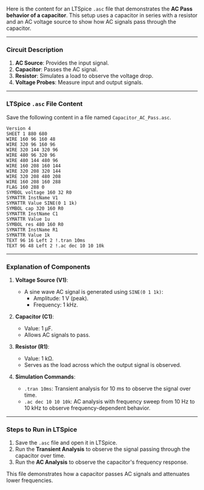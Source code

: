 Here is the content for an LTSpice `.asc` file that demonstrates the **AC Pass behavior of a capacitor**. This setup uses a capacitor in series with a resistor and an AC voltage source to show how AC signals pass through the capacitor.

---

### Circuit Description
1. **AC Source**: Provides the input signal.
2. **Capacitor**: Passes the AC signal.
3. **Resistor**: Simulates a load to observe the voltage drop.
4. **Voltage Probes**: Measure input and output signals.

---

### LTSpice `.asc` File Content

Save the following content in a file named `Capacitor_AC_Pass.asc`.

```plaintext
Version 4
SHEET 1 880 680
WIRE 160 96 160 48
WIRE 320 96 160 96
WIRE 320 144 320 96
WIRE 480 96 320 96
WIRE 480 144 480 96
WIRE 160 208 160 144
WIRE 320 208 320 144
WIRE 320 208 480 208
WIRE 160 208 160 288
FLAG 160 288 0
SYMBOL voltage 160 32 R0
SYMATTR InstName V1
SYMATTR Value SINE(0 1 1k)
SYMBOL cap 320 160 R0
SYMATTR InstName C1
SYMATTR Value 1u
SYMBOL res 480 160 R0
SYMATTR InstName R1
SYMATTR Value 1k
TEXT 96 16 Left 2 !.tran 10ms
TEXT 96 48 Left 2 !.ac dec 10 10 10k
```

---

### Explanation of Components

1. **Voltage Source (V1)**:
   - A sine wave AC signal is generated using `SINE(0 1 1k)`:
     - Amplitude: 1 V (peak).
     - Frequency: 1 kHz.

2. **Capacitor (C1)**:
   - Value: 1 µF.
   - Allows AC signals to pass.

3. **Resistor (R1)**:
   - Value: 1 kΩ.
   - Serves as the load across which the output signal is observed.

4. **Simulation Commands**:
   - `.tran 10ms`: Transient analysis for 10 ms to observe the signal over time.
   - `.ac dec 10 10 10k`: AC analysis with frequency sweep from 10 Hz to 10 kHz to observe frequency-dependent behavior.

---

### Steps to Run in LTSpice

1. Save the `.asc` file and open it in LTSpice.
2. Run the **Transient Analysis** to observe the signal passing through the capacitor over time.
3. Run the **AC Analysis** to observe the capacitor's frequency response.

This file demonstrates how a capacitor passes AC signals and attenuates lower frequencies.
